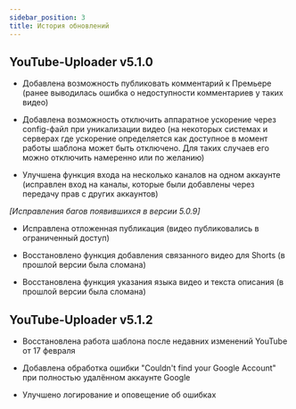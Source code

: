 ```yaml
---
sidebar_position: 3
title: История обновлений
---
```


## YouTube-Uploader v5.1.0

- Добавлена возможность публиковать комментарий к Премьере (ранее выводилась ошибка о недоступности комментариев у таких видео)

- Добавлена возможность отключить аппаратное ускорение через config-файл при уникализации видео (на некоторых системах и серверах где ускорение определяется как доступное в момент работы шаблона может быть отключено. Для таких случаев его можно отключить намеренно или по желанию)

- Улучшена функция входа на несколько каналов на одном аккаунте (исправлен вход на каналы, которые были добавлены через передачу прав с других аккаунтов)

*[Исправления багов появившихся в версии 5.0.9]*

- Исправлена отложенная публикация (видео публиковались в ограниченный доступ)

- Восстановлено функция добавления связанного видео для Shorts (в прошлой версии была сломана)

- Восстановлена функция указания языка видео и текста описания (в прошлой версии была сломана)

## YouTube-Uploader v5.1.2

- Восстановлена работа шаблона после недавних изменений YouTube от 17 февраля

- Добавлена обработка ошибки "Couldn't find your Google Account" при полностью удалённом аккаунте Google

- Улучшено логирование и оповещение об ошибках
